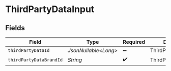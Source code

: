 # ThirdPartyDataInput


## Fields

| Field                   | Type                    | Required                | Description             |
| ----------------------- | ----------------------- | ----------------------- | ----------------------- |
| `thirdPartyDataId`      | *JsonNullable\<Long>*   | :heavy_minus_sign:      | ThirdPartyDataId        |
| `thirdPartyDataBrandId` | *String*                | :heavy_check_mark:      | ThirdPartyDataBrandId   |